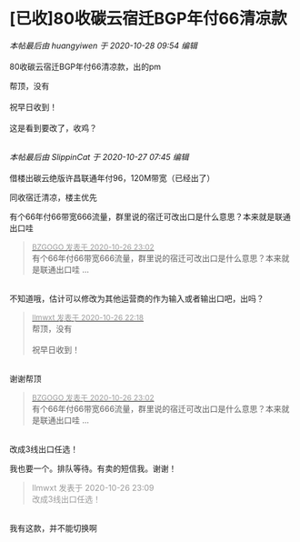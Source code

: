 # [已收]80收碳云宿迁BGP年付66清凉款


<i class="pstatus"> 本帖最后由 huangyiwen 于 2020-10-28 09:54 编辑 </i><br />
<br />
80收碳云宿迁BGP年付66清凉款，出的pm

帮顶，没有<br />
<br />
祝早日收到！<br />
<br />
这是看到要改了，收鸡？<br />
<br />
<img src="static/image/smiley/default/lol.gif" smilieid="12" border="0" alt="" /><img src="static/image/smiley/default/lol.gif" smilieid="12" border="0" alt="" /><img src="static/image/smiley/default/lol.gif" smilieid="12" border="0" alt="" />

<i class="pstatus"> 本帖最后由 SlippinCat 于 2020-10-27 07:45 编辑 </i><br />
<br />
借楼出碳云绝版许昌联通年付96，120M带宽（已经出了）

同收宿迁清凉，楼主优先

有个66年付66带宽666流量，群里说的宿迁可改出口是什么意思？本来就是联通出口哇

<div class="quote"><blockquote><font size="2"><a href="https://www.hostloc.com/forum.php?mod=redirect&amp;goto=findpost&amp;pid=9356648&amp;ptid=758762" target="_blank"><font color="#999999">BZGOGO 发表于 2020-10-26 23:02</font></a></font><br />
有个66年付66带宽666流量，群里说的宿迁可改出口是什么意思？本来就是联通出口哇 ...</blockquote></div><br />
不知道哦，估计可以修改为其他运营商的作为输入或者输出口吧，出吗？

<div class="quote"><blockquote><font size="2"><a href="https://www.hostloc.com/forum.php?mod=redirect&amp;goto=findpost&amp;pid=9356378&amp;ptid=758762" target="_blank"><font color="#999999">llmwxt 发表于 2020-10-26 22:18</font></a></font><br />
帮顶，没有<br />
<br />
祝早日收到！</blockquote></div><br />
谢谢帮顶

<div class="quote"><blockquote><font size="2"><a href="https://www.hostloc.com/forum.php?mod=redirect&amp;goto=findpost&amp;pid=9356648&amp;ptid=758762" target="_blank"><font color="#999999">BZGOGO 发表于 2020-10-26 23:02</font></a></font><br />
有个66年付66带宽666流量，群里说的宿迁可改出口是什么意思？本来就是联通出口哇 ...</blockquote></div><br />
改成3线出口任选！

我也要一个。排队等待。有卖的短信我。谢谢！

<div class="quote"><blockquote><font color="#999999">llmwxt 发表于 2020-10-26 23:09</font><br />
<font color="#999999">改成3线出口任选！</font></blockquote></div><br />
我有这款，并不能切换啊
